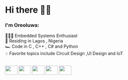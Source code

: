 # Hi there 👋🏼

### I'm Oreoluwa:  

🧑🏼‍💻 Embedded Systems Enthusiast  
🌉 Residing in Lagos , Nigeria    
🏎  Code in C , C++ , C# and Python  
💡 Favorite topics include Circuit Design ,UI Design and IoT

<div style="display: inline-block" ><br/>
    <img align="center"  height="30" width="40" src="https://cdn.jsdelivr.net/gh/devicons/devicon/icons/vscode/vscode-original.svg">
    <img align="center"  height="30" width="40" src="https://cdn.jsdelivr.net/gh/devicons/devicon/icons/react/react-original.svg">
    <img align="center"  height="30" width="40" src="https://cdn.jsdelivr.net/gh/devicons/devicon/icons/graphql/graphql-plain-wordmark.svg">
    <img align="center"  height="30" width="40" src="https://cdn.jsdelivr.net/gh/devicons/devicon/icons/nodejs/nodejs-original.svg">
    <img align="center"  height="30" width="40" src="https://cdn.jsdelivr.net/gh/devicons/devicon/icons/python/python-original.svg">

</div>
